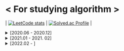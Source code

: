 # < For studying algorithm >

| [![LeetCode stats](https://leetcode-stats-six.vercel.app/api?username=ohsg0315)](https://github.com/KnlnKS/leetcode-stats) | [![Solved.ac Profile](http://mazassumnida.wtf/api/v2/generate_badge?boj=ohsg_0315)](https://solved.ac/ohsg_0315/) |

<details>
<summary> [2020.06 - 2020.12]</summary>
<div markdown="1">

## [2020. 06. 28]

Programmers Lv.2 위장

## [2020. 06. 29]

Programmers Lv.1 모의고사  
Programmers Lv.1 K번째수  
Programmers Lv.1 완주하지 못한 선수  
Programmers Lv.2 가장 큰 수  
Programmers Lv.2 전화번호 목록

## [2020. 06. 30]

Programmers Lv.2 소수 찾기  
Programmers Lv.2 타겟 넘버

## [2020. 07. 01]

Programmers Lv.1 체육복  
Programmers Lv.1 2016년  
Programmers Lv.1 같은 숫자는 싫어  
Programmers Lv.1 문자열 내 마음대로 정렬하기  
Programmers Lv.2 기능개발

## [2020. 07. 02]

SWEA Lv.1 (2046) 홀수만 더하기  
SWEA Lv.1 (2047) 신문 헤드라인  
SWEA Lv.1 (2050) 알파벳을 숫자로 변환  
SWEA Lv.1 (2056) 연월일 달력  
SWEA Lv.1 (2058) 자릿수 더하기  
SWEA Lv.1 (2063) 중간값 찾기  
SWEA Lv.1 (2068) 최대수 구하기  
SWEA Lv.1 (2070) 큰 놈, 작은 놈, 같은 놈  
SWEA Lv.1 (2071) 평균값 구하기  
SWEA Lv.1 (2072) 홀수만 더하기  
SWEA Lv.1 (2029) 몫과 나머지 출력하기  
SWEA Lv.1 (2043) 서랍의 비밀번호  
SWEA Lv.1 (2027) 대각선 출력하기  
SWEA Lv.1 (2025) N줄덧셈  
SWEA Lv.1 (1938) 아주 간단한 계산기  
SWEA Lv.1 (1933) 간단한 N 의 약수  
SWEA Lv.1 (1545) 거꾸로 출력해 보아요  
SWEA Lv.1 (2019) 더블더블  
SWEA Lv.1 (1936) 1대1 가위바위보  
SWEA Lv.2 (1859) 백만 장자 프로젝트  
SWEA Lv.2 (1926) 간단한 369게임  
SWEA Lv.2 (2007) 패턴 마디의 길이  
SWEA Lv.2 (2005) 파스칼의 삼각형  
SWEA Lv.2 (2001) 파리 퇴치  
SWEA Lv.2 (1989) 초심자의 회문 검사  
SWEA Lv.2 (1986) 지그재그 숫자

## [2020. 07. 03]

Programmers Lv.1 가운데 글자 가져오기

## [2020. 07. 04]

SWEA Lv.2 (1984) 중간 평균값 구하기  
SWEA Lv.2 (1983) 조교의 성적 매기기

## [2020. 07. 05]

SWEA Lv.2 (1976) 시각 덧셈  
SWEA Lv.2 (1974) 스도쿠 검증  
SWEA Lv.2 (1970) 쉬운 거스름돈  
SWEA Lv.2 (1966) 숫자를 정렬하자  
SWEA Lv.2 (1961) 숫자 배열 회전  
SWEA Lv.2 (1959) 두 개의 숫자열  
SWEA Lv.2 (1954) 달팽이 숫자

## [2020. 07. 06]

SWEA Lv.2 (1948) 날짜 계산기  
SWEA Lv.2 (1946) 간단한 압축 풀기  
SWEA Lv.2 (1945) 간단한 소인수분해  
SWEA Lv.2 (1204) 최빈수 구하기  
SWEA Lv.2 (1288) 새로운 불면증 치료법  
SWEA Lv.2 (1940) 가랏! RC카!

## [2020. 07. 07]

SWEA Lv.2 (1979) 어디에 단어가 들어갈 수 있을까  
SWEA Lv.2 (1928) Base64 Decoder  
SWEA Lv.2 (1285) 아름이의 돌 던지기  
SWEA Lv.2 (1284) 수도 요금 경쟁  
SWEA Lv.3 (1206) View

## [2020. 07. 08]

SWEA Lv.3 (2806) N-Queen  
SWEA Lv.3 (1208) Flatten  
SWEA Lv.3 (9940) 순열1  
SWEA Lv.3 (10059) 유효기간  
SWEA Lv.3 (10032) 과자 분배  
SWEA Lv.3 (9997) 미니멀리즘 시계

## [2020. 07. 10]

SWEA Lv.3 (9839) 최고의 쌍  
SWEA Lv.3 (9700) USB 꽂기의 미스터리  
SWEA Lv.3 (9778) 카드 게임  
SWEA Lv.3 (2805) 농작물 수확하기  
SWEA Lv.3 (1215) 회문1

## [2020. 07. 12]

SWEA Lv.3 (9317) 석찬이의 받아쓰기  
SWEA Lv.3 (9280) 진용이네 주차타워  
SWEA Lv.3 (8931) 제로

## [2020. 07. 13]

SWEA Lv.3 (8888) 시험  
SWEA Lv.3 (9229) 한빈이와 Spot Mart  
Programmers Lv.2 더 맵게  
Programmers Lv.2 124 나라의 숫자  
Programmers Lv.2 프린터

## [2020. 07. 14]

SWEA Lv.3 (8821) 적고 지우기  
SWEA Lv.3 (8840) 아바바바  
SWEA Lv.3 (8741) 두문자어  
SWEA Lv.3 (8658) Summation  
SWEA Lv.3 (8673) 코딩 토너먼트1

## [2020. 07. 15]

SWEA Lv.3 (8500) 극장 좌석  
SWEA Lv.3 (7728) 다양성 측정

## [2020. 07. 16]

SWEA Lv.3 (8457) 알 덴테 스파게티  
SWEA Lv.3 (8338) 계산기  
SWEA Lv.3 (8104) 조 만들기  
SWEA Lv.3 (8016) 홀수 피라미드

## [2020. 07. 17]

SWEA Lv.3 (7985) Rooted Binary Tree 재구성  
SWEA Lv.3 (1209) Sum  
SWEA Lv.3 (2817) 부분 수열의 합

## [2020. 07. 19]

SWEA Lv.3 (7732) 시간 개념  
SWEA Lv.4 (9088) 다이아몬드

## [2020. 07. 21]

BOJ (2869) 달팽이는 올라가고 싶다  
BOJ (9498) 시험 성적  
BOJ (1260) DFS와 BFS  
BOJ (2178) 미로 탐색  
BOJ (1463) 1로 만들기  
BOJ (10871) X보다 작은 수  
BOJ (1260) 나는야 포켓몬 마스터 이다솜

## [2020. 07.22]

BOJ (2577) 숫자의 개수  
BOJ (2839) 설탕 배달  
BOJ (1924) 2007년  
BOJ (2884) 알람 시계  
BOJ (10039) 평균 점수  
BOJ (2667) 단지번호붙이기

## [2020. 07. 23]

BOJ (1197) 최소 스패닝 트리  
BOJ (2606) 바이러스  
BOJ (1920) 수 찾기  
BOJ (2750) 수 정렬하기  
BOJ (2751) 수 정렬하기 2  
BOJ (10989) 수 정렬하기 3

## [2020. 07. 27]

SWEA Lv.3 (1289) 원재의 메모리 복구하기

## [2020. 07. 28]

SWEA Lv.3 (10200) 구독자 전쟁  
SWEA Lv.4 (1210) Ladder1

## [2020. 07. 30]

SWEA Lv.3 (1873) 상호의 배틀필드  
SWEA Lv.3 (1225) 암호생성기  
SWEA Lv.4 (1218) 괄호 짝짓기  
BOJ (2493) 탑  
BOJ (1107) 리모컨  
BOJ (1759) 암호 만들기  
BOJ (1697) 숨바꼭질  
BOJ (11053) 가장 긴 증가하는 부분 수열  
BOJ (12015) 가장 긴 증가하는 부분 수열 2

## [2020. 07. 31]

SWEA Lv.4 (1861) 정사각형 방  
SWEA Lv.4 (1223) 계산기2  
BOJ (11047) 동전 0  
BOJ (7576) 토마토  
BOJ (1647) 도시 분할 계획

## [2020. 08. 02]

BOJ (3190) 뱀  
BOJ (2251) 물통  
BOJ (1956) 운동  
BOJ (9663) N-Queen  
BOJ (1922) 네트워크 연결

## [2020. 08. 03]

BOJ (1987) 알파벳  
BOJ (2565) 전깃줄  
BOJ (1406) 에디터

## [2020. 08. 04]

SWEA Lv.4 (1238) Contact  
SWEA Lv.4 (3289) 서로소 집합  
JUNGOL (1863) 종교  
BOJ (2800) 괄호 제거  
BOJ (14888) 연산자 끼워넣기  
BOJ (13458) 시험 감독  
BOJ (1929) 소수 구하기

## [2020. 08. 05]

BOJ (16234) 인구 이동  
BOJ (16637) 괄호 추가하기  
BOJ (17070) 파이프 옮기기 1  
BOJ (4963) 섬의 개수  
BOJ (11404) 플로이드  
BOJ (1965) 상자넣기

## [2020. 08. 06]

BOJ (9205) 맥주 마시면서 걸어가기  
BOJ (5567) 결혼식  
BOJ (2961) 도영이가 만든 맛있는 음식  
BOJ (1931) 회의실배정  
BOJ (11559) Puyo Puyo  
BOJ (15686) 치킨 배달

## [2020. 08. 07]

SWEA Lv.4 (2819) 격자판의 숫자 이어 붙이기  
BOJ (14891) 톱니바퀴  
BOJ (17135) 캐슬 디펜스  
BOJ (1946) 신입 사원  
BOJ (2573) 빙산  
BOJ (10171) 고양이  
BOJ (10172) 개  
BOJ (1976) 여행 가자  
BOJ (5177) 출력 형식이 잘못되었습니다

## [2020. 08. 09]

BOJ (9251) LCS  
BOJ (12738) 가장 긴 증가하는 부분 수열 3  
BOJ (6603) 로또  
BOJ (14501) 퇴사
BOJ (2468) 안전 영역  
BOJ (1456) 거의 소수  
BOJ (15649) N과 M (1)  
BOJ (15650) N과 M (2)

## [2020. 08. 10]

BOJ (1261) 알고스팟  
BOJ (1012) 유기농 배추  
BOJ (11724) 연결 요소의 개수  
BOJ (15651) N과 M (3)  
BOJ (15652) N과 M (4)

## [2020. 08. 11]

BOJ (1149) RGB거리  
BOJ (1932) 정수 삼각형  
BOJ (2293) 동전1

## [2020. 08. 12]

BOJ (1717) 집합의 표현

## [2020. 08. 14]

BOJ (9935) 문자열 폭발

## [2020. 08. 15]

BOJ (17281) ⚾

## [2020 .08. 16]

BOJ (15683) 감시  
BOJ (14499) 주사위 굴리기  
BOJ (2661) 좋은수열  
BOJ (9207) 페그 솔리테어  
BOJ (2458) 키 순서

## [2020. 08. 17]

BOJ (2805) 나무 자르기  
BOJ (6236) 용돈 관리

## [2020. 08. 18]

BOJ (10867) 중복 빼고 정렬하기

## [2020. 08. 19]

BOJ (6118) 숨바꼭질  
BOJ (1504) 특정한 최단 경로  
BOJ (1753) 최단경로  
BOJ (1507) 궁금한 민호  
BOJ (2110) 공유기 설치  
BOJ (1654) 랜선 자르기

## [2020. 08. 20]

BOJ (1010) 다리 놓기

## [2020. 08. 21]

BOJ (5052) 전화번호 목록

## [2020. 08. 24]

BOJ (1026) 보물

## [2020. 08. 25]

BOJ (1074) Z  
BOJ (1992) 쿼드트리  
BOJ (14889) 스타트와 링크  
BOJ (16985) Maaaaaaaaaze  
BOJ (1600) 말이 되고픈 원숭이  
BOJ (2206) 벽 부수고 이동하기  
BOJ (1662) 압축

## [2020. 08. 26]

BOJ (2636) 치즈  
BOJ (17406) 배열 돌리기 4  
BOJ (1043) 거짓말  
BOJ (17140) 이차원 배열과 연산  
BOJ (10216) Count Circle Groups

## [2020. 08. 27]

JUNGOL (1733) 오목  
SWEA Lv.5 (1247) 최적 경로  
BOJ (3109) 빵집

## [2020. 08. 28]

SWEA Lv.4 (3234) 준환이의 양팔저울  
SWEA (4012) 요리사  
BOJ (14502) 연구소  
BOJ (2003) 수들의 합 2
BOJ (2531) 회전 초밥  
BOJ (15961) 회전 초밥

## [2020. 08. 29]

BOJ (15927) 회문은 회문아니야!!  
BOJ (1937) 욕심쟁이 판다

## [2020. 08. 30]

BOJ (17142) 연구소 3  
BOJ (15565) 귀여운 라이언  
BOJ (1490) 주몽  
BOJ (2018) 수들의 합 5

## [2020. 09. 01]

BOJ (1916) 최소비용 구하기  
BOJ (1806) 부분합  
BOJ (17136) 색종이 붙이기  
BOJ (17471) 게리맨더링

## [2020. 09. 02]

BOJ (15684) 사다리 조작  
BOJ (17144) 미세먼지 안녕!

## [2020. 09. 03]

SWEA (1251) 하나로  
SWEA (1767) 프로세서 연결하기  
JUNGOL (1681) 해밀턴 순환회로  
BOJ (7569) 토마토  
BOJ (2098) 외판원 순회

## [2020. 09. 04]

BOJ (16236) 아기 상어  
BOJ (18513) 샘터  
BOJ (17472) 다리 만들기 2

## [2020. 09. 05]

Programmers Lv.2 괄호 변환  
Programmers Lv.2 캐시  
Programmers Lv.2 문자열 압축

## [2020. 09.10]

Programmers Lv.2 오픈채팅방  
Programmers Lv.3 자물쇠와 열쇠  
Programmers Lv.3 기둥과 보 설치

## [2020. 09. 15]

BOJ (19698) 헛간 청약

## [2020. 09. 17]

BOJ (12101) 1, 2, 3 더하기 2

## [2020. 09. 18]

BOJ (2309) 일곱 난쟁이

## [2020. 09. 20]

BOJ (2605) 줄 세우기  
BOJ (2578) 빙고

## [2020. 09. 21]

BOJ (2563) 색종이

## [2020. 09. 23]

BOJ (12100) 2048 (Easy)  
BOJ (14503) 로봇 청소기  
BOJ (17069) 파이프 옮기기 2  
SWEA Lv.4 (4613) 러시아 국기 같은 깃발  
SWEA Lv.4 (7393) 대규의 팬덤활동

## [2020. 09. 24]

SWEA Lv.3 (3307) 최장 증가 부분 수열

## [2020. 09. 26]

BOJ (10163) 색종이  
BOJ (12865) 평범한 배낭  
BOJ (13300) 방 배정  
BOJ (14890) 경사로

## [2020. 09. 28]

BOJ (10174) 팰린드롬

## [2020. 09. 29]

BOJ (2589) 보물섬  
BOJ (2292) 벌집

## [2020. 09. 30]

BOJ (14500) 테트로미노  
BOJ (11024) 더하기 4

## [2020. 10. 01]

BOJ (16235) 나무 재테크  
BOJ (17779) 게리맨더링 2

## [2020. 10. 03]

BOJ (10409) 서버

## [2020. 10. 04]

BOJ (2234) 성곽  
BOJ (15969) 행복

## [2020. 10. 05]

BOJ (1009) 분산처리

## [2020. 10. 06]

BOJ (10988) 팰린드롬인지 확인하기

## [2020. 10. 07]

BOJ (2738) 행렬 덧셈

## [2020. 10. 09]

BOJ (11944) NN  
Programmers Lv.1 소수 찾기  
Programmers Lv.1 크레인 인형뽑기 게임

## [2020. 10. 10]

BOJ (2638) 치즈

## [2020. 10. 15]

BOJ (2304) 창고 다각형  
BOJ (17822) 원판 돌리기

## [2020. 10.17]

BOJ (17143) 낚시왕  
BOJ (19238) 스타트 택시  
BOJ (19237) 어른 상어

## [2020. 10. 19]

BOJ (2145) 숫자 놀이

## [2020. 10. 20]

BOJ (1963) 소수 경로  
BOJ (3273) 두 수의 합  
BOJ (2751) 수 정렬하기 2

## [2020. 10. 22]

BOJ (10159) 저울

## [2020. 10. 23]

BOJ (1967) 트리의 지름

## [2020. 10. 24]

BOJ (4485) 녹색 옷 입은 애가 젤다지?

## [2020. 10. 25]

BOJ (5430) AC

## [2020. 10. 26]

BOJ (1158) 요세푸스 문제

## [2020. 10. 27]

BOJ (17413) 단어 뒤집기 2

## [2020. 10. 28]

SWEA (4014) 활주로 건설

## [2020. 10. 29]

SWEA (1249) 보급로  
SWEA Lv.4 (6109) 추억의 2048게임

## [2020. 11. 01]

SWEA (1952) 수영장

## [2020. 11. 02]

BOJ (1764) 듣보잡

## [2020. 11. 03]

SWEA (5656) 벽돌 깨기

## [2020. 11. 04]

BOJ (2239) 스도쿠  
BOJ (2580) 스도쿠

## [2020. 11. 06]

SWEA (2105) 디저트카페  
BOJ (15685) 드래곤 커브

## [2020. 11. 07]

BOJ (3040) 백설 공주와 일곱 난쟁이

## [2020. 11. 08]

BOJ (2748) 피보나치 수 2

## [2020. 11. 11]

BOJ (11648) 지속

## [2020. 11. 13]

BOJ (7600) 문자가 몇갤까

## [2020. 11. 14]

BOJ (4597) 패리티

## [2020. 11. 15]

BOJ (9375) 패션왕 신해빈

## [2020. 11. 17]

BOJ (11966) 2의 제곱인가?

## [2020. 11. 18]

BOJ (10822) 더하기

## [2020. 11. 19]

BOJ (10102) 개표

## [2020. 11. 20]

BOJ (2042) 구간 합 구하기

## [2020. 11. 21]

BOJ (10868) 최솟값  
BOJ (9325) 얼마?

## [2020. 11. 22]

BOJ (10865) 친구 친구

## [2020. 11. 23]

BOJ (14909) 양수 개수 세기

## [2020. 11. 24]

BOJ (2268) 수들의 합

## [2020. 11. 25]

BOJ (12837) 가계부 (Hard)

## [2020. 11. 26]

BOJ (15736) 청기 백기

## [2020. 11. 27]

BOJ (16499) 동일한 단어 그룹화하기

## [2020. 11. 28]

BOJ (10810) 공 넣기

## [2020. 11. 29]

BOJ (16479) 컵라면 측정하기

## [2020. 11. 30]

BOJ (1062) 가르침

## [2020. 12. 01]

BOJ (10773) 제로  
BOJ (6198) 옥상 정원 꾸미기   
BOJ (2357) 최솟값과 최댓값  

## [2020. 12. 02]

BOJ (11505) 구간 곱 구하기

## [2020. 12. 03]

BOJ (14726) 신용카드 판별

## [2020. 12. 04]

BOJ (1926) 그림

## [2020. 12. 06]

BOJ (4889) 안정적인 문자열

## [2020. 12. 07]

BOJ (9012) 괄호

## [2020. 12. 08]

BOJ (11726) 2×n 타일링

## [2020. 12. 09]

BOJ (11727) 2×n 타일링 2

## [2020. 12. 10]

BOJ (14716) 현수막

## [2020. 12. 11]

BOJ (1978) 소수 찾기

## [2020. 12. 12]

BOJ (11399) ATM

## [2020. 12.14]

BOJ (2941) 크로아티아 알파벳

## [2020. 12. 16]

BOJ (17478) 재귀함수가 뭔가요?

## [2020. 12. 17]

BOJ (1966) 프린터 큐  
BOJ (18353) 병사 배치하기

## [2020. 12. 18]

BOJ (19952) 인성 문제 있어??  
BOJ (2675) 문자열 반복

## [2020. 12. 19]

BOJ (7562) 나이트의 이동

## [2020. 12. 20]

BOJ (9095) 1, 2, 3 더하기
BOJ (2579) 계단 오르기

## [2020. 12. 21]

BOJ (2669) 직사각형 네개의 합집합의 면적 구하기  
BOJ (8979) 올림픽  
BOJ (2511) 카드놀이

## [2020. 12. 22]

BOJ (2437) 저울

## [2020. 12. 24]

BOJ (2622) 삼각형만들기

## [2020. 12. 26]

BOJ (10162) 전자레인지

## [2020. 12. 27]

BOJ (15654) N과 M (5)

## [2020. 12. 29]

BOJ (11286) 절댓값 힙

</div>
</details>

<details>
<summary>[2021.01 - 2021. 02]</summary>
<div markdown="1">

## [2021. 01. 05]

BOJ (1157) 단어 공부

## [2021. 01. 06]

BOJ (2902) KMP는 왜 KMP일까?

## [2021. 01. 10]

BOJ (17952) 과제는 끝나지 않아!

## [2020. 01. 12]

BOJ (14496) 그대, 그머가 되어

## [2020. 01. 30]

BOJ (10546) 배부른 마라토너

</div>
</details>

<details>
<summary>[2022.02 - ]</summary>
<div markdown="1">

## [2022. 02. 01]

LeetCode (2) Add Two Numbers  
LeetCode (121) Best Time to Buy and Sell Stock

## [2022. 02. 02]

LeetCode (438) Find All Anagrams in a String

## [2022. 02. 03]  
LeetCode (1) Two Sum  
LeetCode (3) Longest Substring Without Repeating Characters  
LeetCode (454) 4Sum II

## [2022. 02. 07]  
LeetCode (389) Find the Difference

## [2022. 02. 08]  
LeetCode (258) Add Digits

## [2022. 02. 09]  
LeetCode (532) K-diff Pairs in an Array

## [2022. 02. 10]  
LeetCode (560) Subarray Sum Equals K

## [2022. 02. 11]  
LeetCode (567) Permutation in String

## [2022. 02. 13]  
LeetCode (78) Subsets

## [2022. 02. 14]  
LeetCode (104) Maximum Depth of Binary Tree

## [2022. 02. 15]  
LeetCode (136) Single Number

## [2022. 02. 16]  
LeetCode (23) Merge k Sorted Lists  
LeetCode (24) Swap Nodes in Pairs

## [2022. 02. 17]  
BOJ (2581)  소수

## [2022. 02. 18]  
LeetCode (402) Remove K Digits  
LeetCode (525) Contiguous Array

## [2022. 02. 19]  
LeetCode (80) Remove Duplicates from Sorted Array II  
LeetCode (1675) Minimize Deviation in Array

## [2022. 02. 20]

LeetCode (51) N-Queens

## [2022. 02. 21]  
LeetCode (169) Majority Element

## [2022. 02. 22]  
LeetCode (171) Excel Sheet Column Number

## [2022. 02. 23]  
LeetCode (133) Clone Graph

## [2022. 02. 24]  
LeetCode (148) Sort List

## [2022. 02. 25]  
LeetCode (165) Compare Version Numbers

## [2022. 02. 27]  
LeetCode (6) Zigzag Conversion  
LeetCode (8) String to Integer (atoi)  
LeetCode (662) Maximum Width of Binary Tree

## [2022. 02. 28]  
LeetCode (228) Summary Ranges

## [2022. 03. 01]  
LeetCode (9) Palindrome Number  
LeetCode (338) Counting Bits

## [2022. 03. 02]  
LeetCode (392) Is Subsequence

## [2022. 03. 03]  
LeetCode (15) 3Sum  
LeetCode (413) Arithmetic Slices

## [2022. 03. 04]  
LeetCode (799) Champagne Tower

## [2022. 03. 05]  
LeetCode (14) Longest Common Prefix  
LeetCode (17) Letter Combinations of a Phone Number  
LeetCode (26) Remove Duplicates from Sorted Array  
LeetCode (41) First Missing Positive

## [2022. 03. 06]  
LeetCode (122) Best Time to Buy and Sell Stock II  
LeetCode (740) Delete and Earn  
LeetCode (1359) Count All Valid Pickup and Delivery Options

## [2022. 03. 07]  
LeetCode (21) Merge Two Sorted Lists  
LeetCode (29) Divide Two Integers  
LeetCode (35) Search Insert Position  
LeetCode (1920) Build Array from Permutation

## [2022. 03. 08]  
LeetCode (27) Remove Element  
LeetCode (39) Combination Sum  
LeetCode (141) Linked List Cycle

## [2022. 03. 09]  
LeetCode (19) Remove Nth Node From End of List  
LeetCode (82) Remove Duplicates from Sorted List II  
LeetCode (200) Number of Islands

## [2022. 03. 10]  
LeetCode (20) Valid Parentheses

## [2022. 03. 13]  
LeetCode (28) Implement strStr()

## [2022. 03. 14]  
LeetCode (36) Valid Sudoku  
LeetCode (71) Simplify Path

## [2022. 03. 15]  
LeetCode (1249) Minimum Remove to Make Valid Parentheses

## [2022. 03. 16]  
LeetCode (46) Permutations  
LeetCode (946) Validate Stack Sequences

## [2022. 03. 17]  
LeetCode (22) Generate Parentheses  
LeetCode (856) Score of Parentheses

## [2022. 03. 18]  
LeetCode (316) Remove Duplicate Letters

## [2022. 03. 20]  
LeetCode (1007) Minimum Domino Rotations For Equal Row

## [2022. 03. 22]  
LeetCode (763) Partition Labels  
LeetCode (895) Maximum Frequency Stack  
LeetCode (1663) Smallest String With A Given Numeric Value

## [2022. 03. 23]  
LeetCode (991) Broken Calculator

## [2022. 03. 24]  
LeetCode (881) Boats to Save People

## [2022. 03. 26]  
LeetCode (47) Permutations II  
LeetCode (704) Binary Search

## [2022. 03. 27]  
BOJ (10974) 모든 순열  
LeetCode (31) Next Permutation  
LeetCode (1029) Two City Scheduling  
LeetCode (1337) The K Weakest Rows in a Matrix

## [2022. 03. 28]  
LeetCode (49) Group Anagrams  
LeetCode (81) Search in Rotated Sorted Array II

## [2022. 03. 30]  
LeetCode (74) Search a 2D Matrix

## [2022. 04. 01]  
LeetCode (344) Reverse String

## [2022. 04. 02]  
LeetCode (680) Valid Palindrome II

## [2022. 04. 03]  
LeetCode (287) Find the Duplicate Number

## [2022. 04. 04]  
LeetCode (1721) Swapping Nodes in a Linked List

## [2022. 04. 05]  
LeetCode (11) Container With Most Water
LeetCode (13) Roman to Integer

## [2022. 04. 06]  
LeetCode (923) 3Sum With Multiplicity

## [2022. 04. 07]  
LeetCode (16) 3Sum Closest  
LeetCode (1046) Last Stone Weight

## [2022. 04. 08]  
LeetCode (703) Kth Largest Element in a Stream

## [2022. 04. 09]  
LeetCode (347) Top K Frequent Elements

## [2022. 04. 10]  
LeetCode (682) Baseball Game

</div>
</details>
